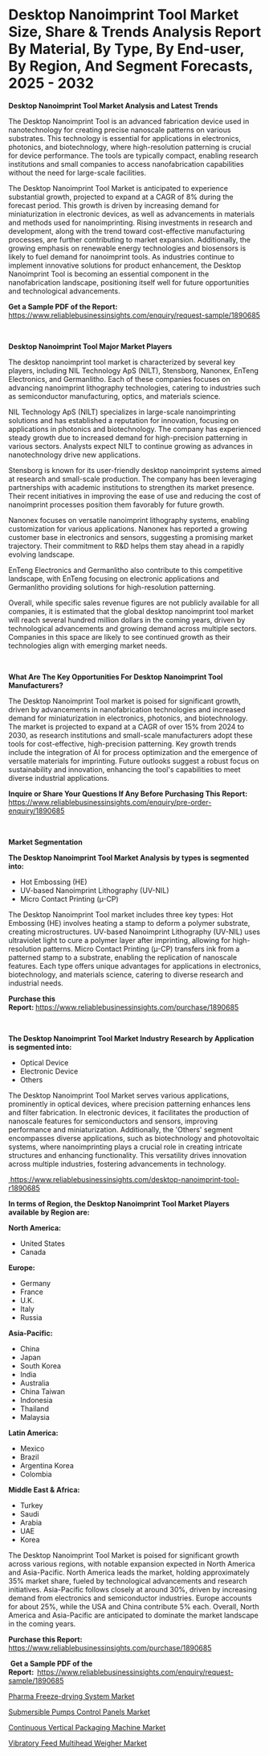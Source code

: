 <p><h1>Desktop Nanoimprint Tool Market Size, Share & Trends Analysis Report By Material, By Type, By End-user, By Region, And Segment Forecasts, 2025 - 2032</h1></p><p><strong>Desktop Nanoimprint Tool Market Analysis and Latest Trends</strong></p>
<p><p>The Desktop Nanoimprint Tool is an advanced fabrication device used in nanotechnology for creating precise nanoscale patterns on various substrates. This technology is essential for applications in electronics, photonics, and biotechnology, where high-resolution patterning is crucial for device performance. The tools are typically compact, enabling research institutions and small companies to access nanofabrication capabilities without the need for large-scale facilities.</p><p>The Desktop Nanoimprint Tool Market is anticipated to experience substantial growth, projected to expand at a CAGR of 8% during the forecast period. This growth is driven by increasing demand for miniaturization in electronic devices, as well as advancements in materials and methods used for nanoimprinting. Rising investments in research and development, along with the trend toward cost-effective manufacturing processes, are further contributing to market expansion. Additionally, the growing emphasis on renewable energy technologies and biosensors is likely to fuel demand for nanoimprint tools. As industries continue to implement innovative solutions for product enhancement, the Desktop Nanoimprint Tool is becoming an essential component in the nanofabrication landscape, positioning itself well for future opportunities and technological advancements.</p></p>
<p><strong>Get a Sample PDF of the Report:&nbsp;</strong> <a href="https://www.reliablebusinessinsights.com/enquiry/request-sample/1890685?utm_campaign=100&utm_medium=2&utm_source=Github&utm_content=ia&utm_term=01032025&utm_id=desktop-nanoimprint-tool">https://www.reliablebusinessinsights.com/enquiry/request-sample/1890685</a></p>
<p>&nbsp;</p>
<p><strong>Desktop Nanoimprint Tool Major Market Players</strong></p>
<p><p>The desktop nanoimprint tool market is characterized by several key players, including NIL Technology ApS (NILT), Stensborg, Nanonex, EnTeng Electronics, and Germanlitho. Each of these companies focuses on advancing nanoimprint lithography technologies, catering to industries such as semiconductor manufacturing, optics, and materials science.</p><p>NIL Technology ApS (NILT) specializes in large-scale nanoimprinting solutions and has established a reputation for innovation, focusing on applications in photonics and biotechnology. The company has experienced steady growth due to increased demand for high-precision patterning in various sectors. Analysts expect NILT to continue growing as advances in nanotechnology drive new applications.</p><p>Stensborg is known for its user-friendly desktop nanoimprint systems aimed at research and small-scale production. The company has been leveraging partnerships with academic institutions to strengthen its market presence. Their recent initiatives in improving the ease of use and reducing the cost of nanoimprint processes position them favorably for future growth.</p><p>Nanonex focuses on versatile nanoimprint lithography systems, enabling customization for various applications. Nanonex has reported a growing customer base in electronics and sensors, suggesting a promising market trajectory. Their commitment to R&D helps them stay ahead in a rapidly evolving landscape.</p><p>EnTeng Electronics and Germanlitho also contribute to this competitive landscape, with EnTeng focusing on electronic applications and Germanlitho providing solutions for high-resolution patterning.</p><p>Overall, while specific sales revenue figures are not publicly available for all companies, it is estimated that the global desktop nanoimprint tool market will reach several hundred million dollars in the coming years, driven by technological advancements and growing demand across multiple sectors. Companies in this space are likely to see continued growth as their technologies align with emerging market needs.</p></p>
<p>&nbsp;</p>
<p><strong>What Are The Key Opportunities For Desktop Nanoimprint Tool Manufacturers?</strong></p>
<p><p>The Desktop Nanoimprint Tool market is poised for significant growth, driven by advancements in nanofabrication technologies and increased demand for miniaturization in electronics, photonics, and biotechnology. The market is projected to expand at a CAGR of over 15% from 2024 to 2030, as research institutions and small-scale manufacturers adopt these tools for cost-effective, high-precision patterning. Key growth trends include the integration of AI for process optimization and the emergence of versatile materials for imprinting. Future outlooks suggest a robust focus on sustainability and innovation, enhancing the tool's capabilities to meet diverse industrial applications.</p></p>
<p><strong>Inquire or Share Your Questions If Any Before Purchasing This Report:</strong> <a href="https://www.reliablebusinessinsights.com/enquiry/pre-order-enquiry/1890685?utm_campaign=100&utm_medium=2&utm_source=Github&utm_content=ia&utm_term=01032025&utm_id=desktop-nanoimprint-tool">https://www.reliablebusinessinsights.com/enquiry/pre-order-enquiry/1890685</a></p>
<p>&nbsp;</p>
<p><strong>Market Segmentation</strong></p>
<p><strong>The Desktop Nanoimprint Tool Market Analysis by types is segmented into:</strong></p>
<p><ul><li>Hot Embossing (HE)</li><li>UV-based Nanoimprint Lithography (UV-NIL)</li><li>Micro Contact Printing (µ-CP)</li></ul></p>
<p><p>The Desktop Nanoimprint Tool market includes three key types: Hot Embossing (HE) involves heating a stamp to deform a polymer substrate, creating microstructures. UV-based Nanoimprint Lithography (UV-NIL) uses ultraviolet light to cure a polymer layer after imprinting, allowing for high-resolution patterns. Micro Contact Printing (µ-CP) transfers ink from a patterned stamp to a substrate, enabling the replication of nanoscale features. Each type offers unique advantages for applications in electronics, biotechnology, and materials science, catering to diverse research and industrial needs.</p></p>
<p><strong>Purchase this Report:&nbsp;</strong><a href="https://www.reliablebusinessinsights.com/purchase/1890685?utm_campaign=100&utm_medium=2&utm_source=Github&utm_content=ia&utm_term=01032025&utm_id=desktop-nanoimprint-tool">https://www.reliablebusinessinsights.com/purchase/1890685</a></p>
<p>&nbsp;</p>
<p><strong>The Desktop Nanoimprint Tool Market Industry Research by Application is segmented into:</strong></p>
<p><ul><li>Optical Device</li><li>Electronic Device</li><li>Others</li></ul></p>
<p><p>The Desktop Nanoimprint Tool Market serves various applications, prominently in optical devices, where precision patterning enhances lens and filter fabrication. In electronic devices, it facilitates the production of nanoscale features for semiconductors and sensors, improving performance and miniaturization. Additionally, the 'Others' segment encompasses diverse applications, such as biotechnology and photovoltaic systems, where nanoimprinting plays a crucial role in creating intricate structures and enhancing functionality. This versatility drives innovation across multiple industries, fostering advancements in technology.</p></p>
<p><a href="https://www.reliablebusinessinsights.com/desktop-nanoimprint-tool-r1890685?utm_campaign=100&utm_medium=2&utm_source=Github&utm_content=ia&utm_term=01032025&utm_id=desktop-nanoimprint-tool">&nbsp;https://www.reliablebusinessinsights.com/desktop-nanoimprint-tool-r1890685</a></p>
<p><strong>In terms of Region, the Desktop Nanoimprint Tool Market Players available by Region are:</strong></p>
<p>
    <p> <strong> North America: </strong>
        <ul>
            <li>United States</li>
            <li>Canada</li>
        </ul>
        </p> 
    <p> <strong> Europe: </strong>
        <ul>
            <li>Germany</li>
            <li>France</li>
            <li>U.K.</li>
            <li>Italy</li>
            <li>Russia</li>
        </ul>
        </p> 
    <p> <strong> Asia-Pacific: </strong>
        <ul>
            <li>China</li>
            <li>Japan</li>
            <li>South Korea</li>
            <li>India</li>
            <li>Australia</li>
            <li>China Taiwan</li>
            <li>Indonesia</li>
            <li>Thailand</li>
            <li>Malaysia</li>
        </ul>
        </p> 
    <p> <strong> Latin America: </strong>
        <ul>
            <li>Mexico</li>
            <li>Brazil</li>
            <li>Argentina Korea</li>
            <li>Colombia</li>
        </ul>
        </p> 
    <p> <strong> Middle East & Africa: </strong>
        <ul>
            <li>Turkey</li>
            <li>Saudi</li>
            <li>Arabia</li>
            <li>UAE</li>
            <li>Korea</li>
        </ul>
    </p>
    </p>
<p><p>The Desktop Nanoimprint Tool Market is poised for significant growth across various regions, with notable expansion expected in North America and Asia-Pacific. North America leads the market, holding approximately 35% market share, fueled by technological advancements and research initiatives. Asia-Pacific follows closely at around 30%, driven by increasing demand from electronics and semiconductor industries. Europe accounts for about 25%, while the USA and China contribute 5% each. Overall, North America and Asia-Pacific are anticipated to dominate the market landscape in the coming years.</p></p>
<p><strong>Purchase this Report: </strong><a href="https://www.reliablebusinessinsights.com/purchase/1890685?utm_campaign=100&utm_medium=2&utm_source=Github&utm_content=ia&utm_term=01032025&utm_id=desktop-nanoimprint-tool">https://www.reliablebusinessinsights.com/purchase/1890685</a></p>
<p>&nbsp;<strong>Get a Sample PDF of the Report:&nbsp;&nbsp;</strong><a href="https://www.reliablebusinessinsights.com/enquiry/request-sample/1890685?utm_campaign=100&utm_medium=2&utm_source=Github&utm_content=ia&utm_term=01032025&utm_id=desktop-nanoimprint-tool">https://www.reliablebusinessinsights.com/enquiry/request-sample/1890685</a></p>
<p><strong></strong></p>
<p><p><a href="https://github.com/naingbiner7i/Market-Research-Report-List-1/blob/main/pharma-freeze-drying-system-market.md?utm_campaign=100&utm_medium=2&utm_source=Github&utm_content=ia&utm_term=01032025&utm_id=desktop-nanoimprint-tool">Pharma Freeze-drying System Market</a></p><p><a href="https://github.com/nicoletavirag/Market-Research-Report-List-5/blob/main/submersible-pumps-control-panels-market.md?utm_campaign=100&utm_medium=2&utm_source=Github&utm_content=ia&utm_term=01032025&utm_id=desktop-nanoimprint-tool">Submersible Pumps Control Panels Market</a></p><p><a href="https://github.com/siwerhommer97/Market-Research-Report-List-1/blob/main/continuous-vertical-packaging-machine-market.md?utm_campaign=100&utm_medium=2&utm_source=Github&utm_content=ia&utm_term=01032025&utm_id=desktop-nanoimprint-tool">Continuous Vertical Packaging Machine Market</a></p><p><a href="https://github.com/baatetoshda/Market-Research-Report-List-1/blob/main/vibratory-feed-multihead-weigher-market.md?utm_campaign=100&utm_medium=2&utm_source=Github&utm_content=ia&utm_term=01032025&utm_id=desktop-nanoimprint-tool">Vibratory Feed Multihead Weigher Market</a></p></p>